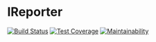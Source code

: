 # IReporter

[![Build Status](https://travis-ci.com/danprocoder/ireporter-react-frontend.svg?branch=develop)](https://travis-ci.com/danprocoder/ireporter-react-frontend) [![Test Coverage](https://api.codeclimate.com/v1/badges/50e62d6d13c25a255f08/test_coverage)](https://codeclimate.com/github/danprocoder/ireporter-react-frontend/test_coverage) [![Maintainability](https://api.codeclimate.com/v1/badges/50e62d6d13c25a255f08/maintainability)](https://codeclimate.com/github/danprocoder/ireporter-react-frontend/maintainability)